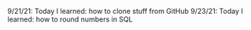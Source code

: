 9/21/21:
Today I learned: how to clone stuff from GitHub
9/23/21:
Today I learned: how to round numbers in SQL
